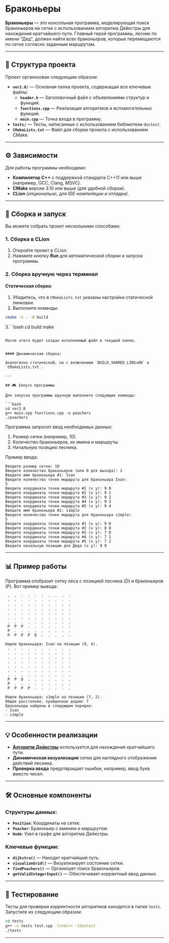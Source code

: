 # Браконьеры

**Браконьеры** — это консольная программа, моделирующая поиск браконьеров на сетке с использованием алгоритма Дейкстры для нахождения кратчайшего пути. Главный герой программы, лесник по имени "Дед", должен найти всех браконьеров, которые перемещаются по сетке согласно заданным маршрутам.

---

## 📂 Структура проекта

Проект организован следующим образом:

- **`ver2.0/`** — Основная папка проекта, содержащая все ключевые файлы:
  - **`header.h`** — Заголовочный файл с объявлениями структур и функций.
  - **`functions.cpp`** — Реализация алгоритмов и вспомогательных функций.
  - **`main.cpp`** — Точка входа в программу.
- **`tests/`** — Тесты, написанные с использованием библиотеки `doctest`.
- **`CMakeLists.txt`** — Файл для сборки проекта с использованием CMake.

---

## ⚙️ Зависимости

Для работы программы необходимо:

- **Компилятор C++** с поддержкой стандарта C++11 или выше (например, GCC, Clang, MSVC).
- **CMake** версии 3.10 или выше (для удобной сборки).
- **CLion** *(опционально, для IDE-компиляции и отладки)*.

---

## 🚀 Сборка и запуск

Вы можете собрать проект несколькими способами: 

### 1. Сборка в CLion

1. Откройте проект в CLion.
2. Нажмите кнопку **Run** для автоматической сборки и запуска программы.

### 2. Сборка вручную через терминал

#### Статическая сборка:

1. Убедитесь, что в `CMakeLists.txt` указаны настройки статической линковки.
2. Выполните команды:

```bash
cmake -S . -B build
```

3.```bash
cd build 
make
```

После этого будет создан исполняемый файл в текущей папке.


#### Динамическая сборка:

Аналогично статической, но с включением `BUILD_SHARED_LIBS=ON` в `CMakeLists.txt`.

---

## 🎮 Запуск программы

Для запуска программы вручную выполните следующие команды:

```bash
cd ver2.0
g++ main.cpp functions.cpp -o poachers
./poachers
```

Программа запросит ввод необходимых данных:

1. Размер сетки (например, 10).
2. Количество браконьеров, их имена и маршруты.
3. Начальную позицию лесника.

Пример ввода:

```
Введите размер сетки: 10
Введите количество браконьеров (или 0 для выхода): 2
Введите имя браконьера #1: Ivan
Введите количество точек маршрута для браконьера Ivan:
5
Введите координаты точки маршрута #1 (x y): 9 0
Введите координаты точки маршрута #2 (x y): 9 1
Введите координаты точки маршрута #3 (x y): 9 2
Введите координаты точки маршрута #4 (x y): 9 3
Введите координаты точки маршрута #5 (x y): 9 4
Введите имя браконьера #2: s1mple
Введите количество точек маршрута для браконьера s1mple:
5
Введите координаты точки маршрута #1 (x y): 9 0
Введите координаты точки маршрута #2 (x y): 8 0
Введите координаты точки маршрута #3 (x y): 7 0
Введите координаты точки маршрута #4 (x y): 7 1 
Введите координаты точки маршрута #5 (x y): 7 2
Введите начальную позицию для Деда (x y): 9 9
```

---

## 📊 Пример работы

Программа отобразит сетку леса с позицией лесника (D) и браконьеров (P). Вот пример вывода:

```
 .  .  .  .  .  .  .  .  .  . 
 .  .  .  .  .  .  .  .  .  . 
 .  .  .  .  .  .  .  .  .  . 
 .  .  .  .  .  .  .  .  .  . 
 .  .  .  .  .  .  .  .  .  . 
 .  .  .  .  .  .  .  .  .  . 
 .  .  .  .  .  .  .  .  .  . 
 P  P  P  .  .  .  .  .  .  . 
 P  .  .  .  .  .  .  .  .  . 
 P  P  P  P  D  .  .  .  .  . 

Нашли браконьера: Ivan на позиции (9, 4).
 .  .  .  .  .  .  .  .  .  . 
 .  .  .  .  .  .  .  .  .  . 
 .  .  .  .  .  .  .  .  .  . 
 .  .  .  .  .  .  .  .  .  . 
 .  .  .  .  .  .  .  .  .  . 
 .  .  .  .  .  .  .  .  .  . 
 .  .  .  .  .  .  .  .  .  . 
 P  P  D  .  .  .  .  .  .  . 
 P  .  .  .  .  .  .  .  .  . 
 P  P  P  P  .  .  .  .  .  . 

Нашли браконьера: s1mple на позиции (7, 2).
Общее расстояние, пройденное дедoм: 7
Браконьеры найдены в следующем порядке:
- Ivan
- s1mple
```

---

## 💡 Особенности реализации

- [**Алгоритм Дейкстры**](https://skillbox.ru/media/code/algoritm-deykstry-chto-eto-takoe-kak-rabotaet-i-gde-ispolzuetsya/) используется для нахождения кратчайшего пути.
- **Динамическая визуализация** сетки для наглядного отображения действий лесника.
- **Проверка ввода** предотвращает ошибки, например, ввод букв вместо чисел.

---

## 🛠 Основные компоненты

### Структуры данных:
- **`Position`**: Координаты на сетке.
- **`Poacher`**: Браконьер с именем и маршрутом.
- **`Node`**: Узел в графе для алгоритма Дейкстры.

### Ключевые функции:
- **`dijkstra()`** — Находит кратчайший путь.
- **`visualizeGrid()`** — Визуализирует состояние сетки.
- **`findPoachers()`** — Организует поиск браконьеров.
- **`getValidIntegerInput()`** — Обеспечивает корректный ввод данных.

---

## 🔬 Тестирование

Тесты для проверки корректности алгоритмов находятся в папке `tests`. Запустите их следующим образом:

```bash
cd tests
g++ -o tests test.cpp -lstdc++ -ldoctest
./tests
```

---
